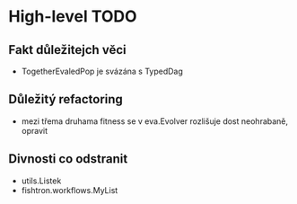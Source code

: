 High-level TODO 
===============


Fakt důležitejch věci
---------------------

* TogetherEvaledPop je svázána s TypedDag 

Důležitý refactoring
--------------------

* mezi třema druhama fitness se v eva.Evolver rozlišuje dost neohrabaně, opravit


Divnosti co odstranit
---------------------

* utils.Listek
* fishtron.workflows.MyList